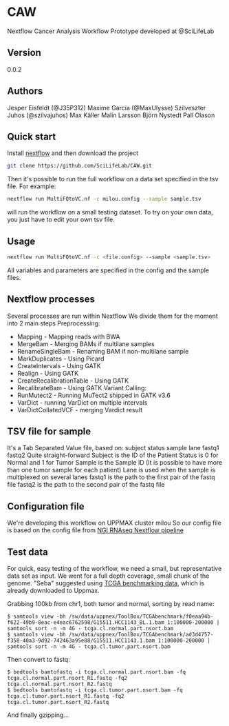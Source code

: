 # CAW
Nextflow Cancer Analysis Workflow Prototype developed at @SciLifeLab

## Version
0.0.2

## Authors
 Jesper Eisfeldt (@J35P312)
 Maxime Garcia (@MaxUlysse)
 Szilveszter Juhos (@szilvajuhos)
 Max Käller
 Malin Larsson
 Björn Nystedt
 Pall Olason

## Quick start
Install [nextflow][nextflow] and then download the project
```bash
git clone https://github.com/SciLifeLab/CAW.git
```
Then it's possible to run the full workflow on a data set specified in the tsv file. For example:
```bash
nextflow run MultiFQtoVC.nf -c milou.config --sample sample.tsv
```
will run the workflow on a small testing dataset. To try on your own data, you just have to edit your own tsv file.

## Usage
```bash
nextflow run MultiFQtoVC.nf -c <file.config> --sample <sample.tsv>
```
All variables and parameters are specified in the config and the sample files.

## Nextflow processes
Several processes are run within Nextflow
We divide them for the moment into 2 main steps
Preprocessing:
 - Mapping - Mapping reads with BWA
 - MergeBam - Merging BAMs if multilane samples
 - RenameSingleBam - Renaming BAM if non-multilane sample
 - MarkDuplicates - Using Picard
 - CreateIntervals - Using GATK
 - Realign - Using GATK
 - CreateRecalibrationTable - Using GATK
 - RecalibrateBam - Using GATK
Variant Calling:
 - RunMutect2 - Running MuTect2 shipped in GATK v3.6
 - VarDict - running VarDict on multiple intervals
 - VarDictCollatedVCF - merging Vardict result

## TSV file for sample
It's a Tab Separated Value file, based on: subject status sample lane fastq1 fastq2
Quite straight-forward
Subject is the ID of the Patient
Status is 0 for Normal and 1 for Tumor
Sample is the Sample ID (It is possible to have more than one tumor sample for each patient)
Lane is used when the sample is multiplexed on several lanes
fastq1 is the path to the first pair of the fastq file
fastq2 is the path to the second pair of the fastq file

## Configuration file
We're developing this workflow on UPPMAX cluster milou
So our config file is based on the config file from [NGI RNAseq Nextflow pipeline](https://github.com/SciLifeLab/NGI-RNAseq)

## Test data
For quick, easy testing of the workflow, we need a small, but representative
data set as input. We went for a full depth coverage, small chunk of the genome.
"Seba" suggested using [TCGA benchmarking data][TCGA], which is already downloaded
to Uppmax.

Grabbing 100kb from chr1, both tumor and normal, sorting by read name:
```
$ samtools view -bh /sw/data/uppnex/ToolBox/TCGAbenchmark/f0eaa94b-f622-49b9-8eac-e4eac6762598/G15511.HCC1143_BL.1.bam 1:100000-200000 | samtools sort -n -m 4G - tcga.cl.normal.part.nsort.bam
$ samtools view -bh /sw/data/uppnex/ToolBox/TCGAbenchmark/ad3d4757-f358-40a3-9d92-742463a95e88/G15511.HCC1143.1.bam 1:100000-200000 | samtools sort -n -m 4G - tcga.cl.tumor.part.nsort.bam
```

Then convert to fastq:
```
$ bedtools bamtofastq -i tcga.cl.normal.part.nsort.bam -fq tcga.cl.normal.part.nsort_R1.fastq -fq2 tcga.cl.normal.part.nsort_R2.fastq
$ bedtools bamtofastq -i tcga.cl.tumor.part.nsort.bam -fq tcga.cl.tumor.part.nsort_R1.fastq -fq2 tcga.cl.tumor.part.nsort_R2.fastq
```
And finally gzipping...


[TCGA]: https://cghub.ucsc.edu/datasets/benchmark_download.html
[nextflow]: http://www.nextflow.io
